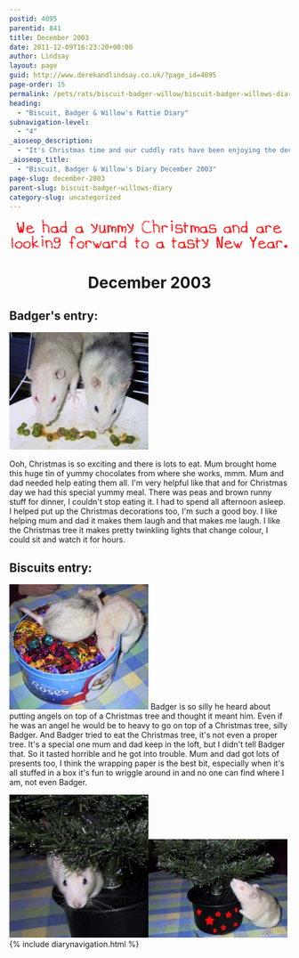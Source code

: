 ```yaml
---
postid: 4095
parentid: 841
title: December 2003
date: 2011-12-09T16:23:20+00:00
author: Lindsay
layout: page
guid: http://www.derekandlindsay.co.uk/?page_id=4095
page-order: 15
permalink: /pets/rats/biscuit-badger-willow/biscuit-badger-willows-diary/december-2003/
heading:
  - "Biscuit, Badger & Willow's Rattie Diary"
subnavigation-level:
  - "4"
_aioseop_description:
  - "It's Christmas time and our cuddly rats have been enjoying the decorations and all the extra food. What helpful little rats they are."
_aioseop_title:
  - "Biscuit, Badger & Willow's Diary December 2003"
page-slug: december-2003
parent-slug: biscuit-badger-willows-diary
category-slug: uncategorized
---
```

<p style="text-align: center;">
  <img class="aligncenter size-full wp-image-1287 titleimage" title="We had a yummy Christmas and are looking forward to a tasty New Year" src="/wp-content/uploads/2009/02/bbw_newyear.gif" alt="" width="500" height="56" />
</p>

<h1 style="text-align: center;">
  December 2003
</h1>

## Badger's entry:

<img class="size-full wp-image-1293 alignright" title="Biscuit and Badger enjoying some peas and gravy" src="/wp-content/uploads/2009/02/8654_img.jpg" alt="" width="250" height="211" /> 

Ooh, Christmas is so exciting and there is lots to eat. Mum brought home this huge tin of yummy chocolates from where she works, mmm. Mum and dad needed help eating them all. I'm very helpful like that and for Christmas day we had this special yummy meal. There was peas and brown runny stuff for dinner, I couldn't stop eating it. I had to spend all afternoon asleep. I helped put up the Christmas decorations too, I'm such a good boy. I like helping mum and dad it makes them laugh and that makes me laugh. I like the Christmas tree it makes pretty twinkling lights that change colour, I could sit and watch it for hours.<!--more-->

## Biscuits entry:

<img class="size-full wp-image-1294 alignright" title="Badger and Biscuit helping themselves to chocolate" src="/wp-content/uploads/2009/02/8872_img.jpg" alt="" width="250" height="225" /> Badger is so silly he heard about putting angels on top of a Christmas tree and thought it meant him. Even if he was an angel he would be to heavy to go on top of a Christmas tree, silly Badger. And Badger tried to eat the Christmas tree, it's not even a proper tree. It's a special one mum and dad keep in the loft, but I didn't tell Badger that. So it tasted horrible and he got into trouble. Mum and dad got lots of presents too, I think the wrapping paper is the best bit, especially when it's all stuffed in a box it's fun to wriggle around in and no one can find where I am, not even Badger.

<img class="alignleft size-full wp-image-1297" title="Badger hiding under the Christmas tree" src="/wp-content/uploads/2009/02/8856_img.jpg" alt="" width="250" height="257" /><img class="alignleft size-full wp-image-1298" title="Biscuit looking for his presents under the tree" src="/wp-content/uploads/2009/02/8861_img.jpg" alt="" width="250" height="177" />  
{% include diarynavigation.html %}